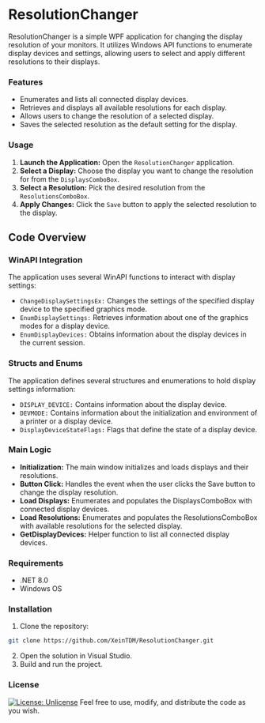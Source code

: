 # ResolutionChanger
ResolutionChanger is a simple WPF application for changing the display resolution of your monitors. It utilizes Windows API functions to enumerate display devices and settings, allowing users to select and apply different resolutions to their displays.

### Features
- Enumerates and lists all connected display devices.
- Retrieves and displays all available resolutions for each display.
- Allows users to change the resolution of a selected display.
- Saves the selected resolution as the default setting for the display.

### Usage
1. **Launch the Application:** Open the `ResolutionChanger` application.
2. **Select a Display:** Choose the display you want to change the resolution for from the `DisplaysComboBox`.
3. **Select a Resolution:** Pick the desired resolution from the `ResolutionsComboBox`.
4. **Apply Changes:** Click the `Save` button to apply the selected resolution to the display.

## Code Overview
### WinAPI Integration
The application uses several WinAPI functions to interact with display settings:

- `ChangeDisplaySettingsEx:` Changes the settings of the specified display device to the specified graphics mode.
- `EnumDisplaySettings:` Retrieves information about one of the graphics modes for a display device.
- `EnumDisplayDevices:` Obtains information about the display devices in the current session.

### Structs and Enums
The application defines several structures and enumerations to hold display settings information:

- `DISPLAY_DEVICE:` Contains information about the display device.
- `DEVMODE:` Contains information about the initialization and environment of a printer or a display device.
- `DisplayDeviceStateFlags:` Flags that define the state of a display device.

### Main Logic
- **Initialization:** The main window initializes and loads displays and their resolutions.
- **Button Click:** Handles the event when the user clicks the Save button to change the display resolution.
- **Load Displays:** Enumerates and populates the DisplaysComboBox with connected display devices.
- **Load Resolutions:** Enumerates and populates the ResolutionsComboBox with available resolutions for the selected display.
- **GetDisplayDevices:** Helper function to list all connected display devices.

### Requirements
- .NET 8.0
- Windows OS

### Installation
1. Clone the repository:
```bash
git clone https://github.com/XeinTDM/ResolutionChanger.git
```
2. Open the solution in Visual Studio.
3. Build and run the project.

### License
[![License: Unlicense](https://img.shields.io/badge/license-Unlicense-blue.svg)](http://unlicense.org/)
Feel free to use, modify, and distribute the code as you wish.
